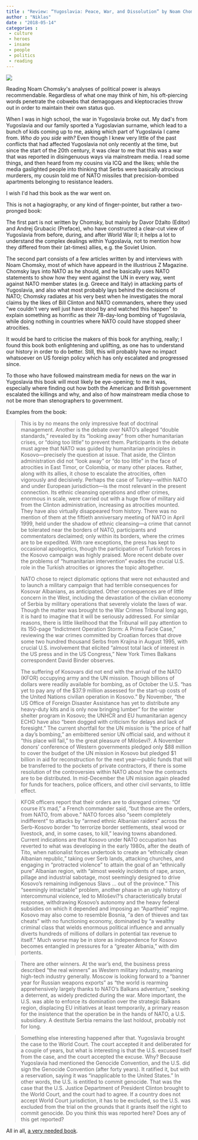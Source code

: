 ```yaml
---
title : "Review: “Yugoslavia: Peace, War, and Dissolution” by Noam Chomsky, Davor Džalto (Editor), and Andrej Grubacic (Preface)"
author : "Niklas"
date : "2018-05-14"
categories : 
 - culture
 - heroes
 - insane
 - people
 - politics
 - reading
---
```


[![](https://niklasblog.com/wp-content/2018-05-14_10-51-51.jpg)](https://niklasblog.com/wp-content/2018-05-14_10-51-51.jpg)

Reading Noam Chomsky's analyses of political power is always recommendable. Regardless of what one may think of him, his oft-piercing words penetrate the cobwebs that demagogues and kleptocracies throw out in order to maintain their own status quo.

When I was in high school, the war in Yugoslavia broke out. My dad's from Yugoslavia and our family sported a Yugoslavian surname, which lead to a bunch of kids coming up to me, asking which part of Yugoslavia I came from. _Who do you side with?_ Even though I knew very little of the past conflicts that had affected Yugoslavia not only recently at the time, but since the start of the 20th century, it was clear to me that this was a war that was reported in disingenuous ways via mainstream media. I read some things, and then heard from my cousins via ICQ and the likes; while the media gaslighted people into thinking that Serbs were basically atrocious murderers, my cousin told me of NATO missiles that precision-bombed apartments belonging to resistance leaders.

I wish I'd had this book as the war went on.

This is not a hagiography, or any kind of finger-pointer, but rather a two-pronged book:

The first part is not written by Chomsky, but mainly by Davor Džalto (Editor) and Andrej Grubacic (Preface), who have constructed a clear-cut view of Yugoslavia from before, during, and after World War II; it helps a lot to understand the complex dealings within Yugoslavia, not to mention how they differed from their (at-times) allies, e.g. the Soviet Union.

The second part consists of a few articles written by and interviews with Noam Chomsky, most of which have appeard in the illustrious Z Magazine. Chomsky lays into NATO as he should, and he basically uses NATO statements to show how they went against the UN in every way, went against NATO member states (e.g. Greece and Italy) in attacking parts of Yugoslavia, and also what most probably lays behind the decisions of NATO; Chomsky radiates at his very best when he investigates the moral claims by the likes of Bill Clinton and NATO commanders, where they used "we couldn't very well just have stood by and watched this happen" to explain something as horrific as their 78-day-long bombing of Yugoslavia, while doing nothing in countries where NATO could have stopped sheer atrocities.

It would be hard to criticise the makers of this book for anything, really; I found this book both enlightening and uplifting, as one has to understand our history in order to do better. Still, this will probably have no impact whatsoever on US foreign policy which has only escalated and progressed since.

To those who have followed mainstream media for news on the war in Yugoslavia this book will most likely be eye-opening; to me it was, especially where finding out how both the American and British government escalated the killings and why, and also of how mainstream media chose to not be more than stenographers to government.

Examples from the book:

> This is by no means the only impressive feat of doctrinal management. Another is the debate over NATO’s alleged “double standards,” revealed by its “looking away” from other humanitarian crises, or “doing too little” to prevent them. Participants in the debate must agree that NATO was guided by humanitarian principles in Kosovo—precisely the question at issue. That aside, the Clinton administration did not “look away” or “do too little” in the face of atrocities in East Timor, or Colombia, or many other places. Rather, along with its allies, it chose to escalate the atrocities, often vigorously and decisively. Perhaps the case of Turkey—within NATO and under European jurisdiction—is the most relevant in the present connection. Its ethnic cleansing operations and other crimes, enormous in scale, were carried out with a huge flow of military aid from the Clinton administration, increasing as atrocities mounted. They have also virtually disappeared from history. There was no mention of them at the fiftieth anniversary meeting of NATO in April 1999, held under the shadow of ethnic cleansing—a crime that cannot be tolerated near the borders of NATO, participants and commentators declaimed; only within its borders, where the crimes are to be expedited. With rare exceptions, the press has kept to occasional apologetics, though the participation of Turkish forces in the Kosovo campaign was highly praised. More recent debate over the problems of “humanitarian intervention” evades the crucial U.S. role in the Turkish atrocities or ignores the topic altogether.

> NATO chose to reject diplomatic options that were not exhausted and to launch a military campaign that had terrible consequences for Kosovar Albanians, as anticipated. Other consequences are of little concern in the West, including the devastation of the civilian economy of Serbia by military operations that severely violate the laws of war. Though the matter was brought to the War Crimes Tribunal long ago, it is hard to imagine that it will be seriously addressed. For similar reasons, there is little likelihood that the Tribunal will pay attention to its 150-page “Indictment Operation Storm: A Prima Facie Case,” reviewing the war crimes committed by Croatian forces that drove some two hundred thousand Serbs from Krajina in August 1995, with crucial U.S. involvement that elicited “almost total lack of interest in the US press and in the US Congress,” New York Times Balkans correspondent David Binder observes.
> 
> The suffering of Kosovars did not end with the arrival of the NATO (KFOR) occupying army and the UN mission. Though billions of dollars were readily available for bombing, as of October the U.S. “has yet to pay any of the $37.9 million assessed for the start-up costs of the United Nations civilian operation in Kosovo.” By November, “the US Office of Foreign Disaster Assistance has yet to distribute any heavy-duty kits and is only now bringing lumber” for the winter shelter program in Kosovo; the UNHCR and EU humanitarian agency ECHO have also “been dogged with criticism for delays and lack of foresight.” The current shortfall for the UN mission is “the price of half a day’s bombing,” an embittered senior UN official said, and without it “this place will fail,” to the great pleasure of Miloševi?. A November donors’ conference of Western governments pledged only $88 million to cover the budget of the UN mission in Kosovo but pledged $1 billion in aid for reconstruction for the next year—public funds that will be transferred to the pockets of private contractors, if there is some resolution of the controversies within NATO about how the contracts are to be distributed. In mid-December the UN mission again pleaded for funds for teachers, police officers, and other civil servants, to little effect.

> KFOR officers report that their orders are to disregard crimes: “Of course it’s mad,” a French commander said, “but those are the orders, from NATO, from above.” NATO forces also “seem completely indifferent” to attacks by “armed ethnic Albanian raiders” across the Serb-Kosovo border “to terrorize border settlements, steal wood or livestock, and, in some cases, to kill,” leaving towns abandoned. Current indications are that Kosovo under NATO occupation has reverted to what was developing in the early 1980s, after the death of Tito, when nationalist forces undertook to create an “ethnically clean Albanian republic,” taking over Serb lands, attacking churches, and engaging in “protracted violence” to attain the goal of an “ethnically pure” Albanian region, with “almost weekly incidents of rape, arson, pillage and industrial sabotage, most seemingly designed to drive Kosovo’s remaining indigenous Slavs … out of the province.” This “seemingly intractable” problem, another phase in an ugly history of intercommunal violence, led to Miloševi?’s characteristically brutal response, withdrawing Kosovo’s autonomy and the heavy federal subsidies on which it depended and imposing an “Apartheid” regime. Kosovo may also come to resemble Bosnia, “a den of thieves and tax cheats” with no functioning economy, dominated by “a wealthy criminal class that wields enormous political influence and annually diverts hundreds of millions of dollars in potential tax revenue to itself.” Much worse may be in store as independence for Kosovo becomes entangled in pressures for a “greater Albania,” with dim portents.

> There are other winners. At the war’s end, the business press described “the real winners” as Western military industry, meaning high-tech industry generally. Moscow is looking forward to a “banner year for Russian weapons exports” as “the world is rearming apprehensively largely thanks to NATO’s Balkans adventure,” seeking a deterrent, as widely predicted during the war. More important, the U.S. was able to enforce its domination over the strategic Balkans region, displacing EU initiatives at least temporarily, a primary reason for the insistence that the operation be in the hands of NATO, a U.S. subsidiary. A destitute Serbia remains the last holdout, probably not for long.

> Something else interesting happened after that. Yugoslavia brought the case to the World Court. The court accepted it and deliberated for a couple of years, but what is interesting is that the U.S. excused itself from the case, and the court accepted the excuse. Why? Because Yugoslavia had mentioned the Genocide Convention, and the U.S. did sign the Genocide Convention (after forty years). It ratified it, but with a reservation, saying it was “inapplicable to the United States.” In other words, the U.S. is entitled to commit genocide. That was the case that the U.S. Justice Department of President Clinton brought to the World Court, and the court had to agree. If a country does not accept World Court jurisdiction, it has to be excluded, so the U.S. was excluded from the trial on the grounds that it grants itself the right to commit genocide. Do you think this was reported here? Does any of this get reported?

All in all, [a very needed book](https://secure.pmpress.org/index.php?l=product_detail&p=881).
